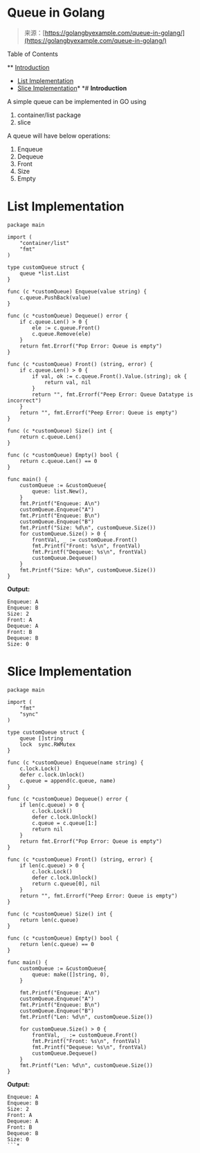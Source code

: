 <!--yml
category: 未分类
date: 2024-10-13 06:03:42
-->

# Queue in Golang

> 来源：[https://golangbyexample.com/queue-in-golang/](https://golangbyexample.com/queue-in-golang/)

Table of Contents

 **   [Introduction](#Introduction "Introduction")
*   [List Implementation](#List_Implementation "List Implementation")
*   [Slice Implementation](#Slice_Implementation "Slice Implementation")*  *# **Introduction**

A simple queue can be implemented in GO using

1.  container/list package
2.  slice

A queue will have below operations:

1.  Enqueue
2.  Dequeue
3.  Front
4.  Size
5.  Empty

# **List Implementation**

```
package main

import (
    "container/list"
    "fmt"
)

type customQueue struct {
    queue *list.List
}

func (c *customQueue) Enqueue(value string) {
    c.queue.PushBack(value)
}

func (c *customQueue) Dequeue() error {
    if c.queue.Len() > 0 {
        ele := c.queue.Front()
        c.queue.Remove(ele)
    }
    return fmt.Errorf("Pop Error: Queue is empty")
}

func (c *customQueue) Front() (string, error) {
    if c.queue.Len() > 0 {
        if val, ok := c.queue.Front().Value.(string); ok {
            return val, nil
        }
        return "", fmt.Errorf("Peep Error: Queue Datatype is incorrect")
    }
    return "", fmt.Errorf("Peep Error: Queue is empty")
}

func (c *customQueue) Size() int {
    return c.queue.Len()
}

func (c *customQueue) Empty() bool {
    return c.queue.Len() == 0
}

func main() {
    customQueue := &customQueue{
        queue: list.New(),
    }
    fmt.Printf("Enqueue: A\n")
    customQueue.Enqueue("A")
    fmt.Printf("Enqueue: B\n")
    customQueue.Enqueue("B")
    fmt.Printf("Size: %d\n", customQueue.Size())
    for customQueue.Size() > 0 {
        frontVal, _ := customQueue.Front()
        fmt.Printf("Front: %s\n", frontVal)
        fmt.Printf("Dequeue: %s\n", frontVal)
        customQueue.Dequeue()
    }
    fmt.Printf("Size: %d\n", customQueue.Size())
}
```

**Output:**

```
Enqueue: A
Enqueue: B
Size: 2
Front: A
Dequeue: A
Front: B
Dequeue: B
Size: 0
```

# **Slice Implementation**

```
package main

import (
	"fmt"
	"sync"
)

type customQueue struct {
	queue []string
	lock  sync.RWMutex
}

func (c *customQueue) Enqueue(name string) {
	c.lock.Lock()
	defer c.lock.Unlock()
	c.queue = append(c.queue, name)
}

func (c *customQueue) Dequeue() error {
	if len(c.queue) > 0 {
		c.lock.Lock()
		defer c.lock.Unlock()
		c.queue = c.queue[1:]
		return nil
	}
	return fmt.Errorf("Pop Error: Queue is empty")
}

func (c *customQueue) Front() (string, error) {
	if len(c.queue) > 0 {
		c.lock.Lock()
		defer c.lock.Unlock()
		return c.queue[0], nil
	}
	return "", fmt.Errorf("Peep Error: Queue is empty")
}

func (c *customQueue) Size() int {
	return len(c.queue)
}

func (c *customQueue) Empty() bool {
	return len(c.queue) == 0
}

func main() {
	customQueue := &customQueue{
		queue: make([]string, 0),
	}

	fmt.Printf("Enqueue: A\n")
	customQueue.Enqueue("A")
	fmt.Printf("Enqueue: B\n")
	customQueue.Enqueue("B")
	fmt.Printf("Len: %d\n", customQueue.Size())

	for customQueue.Size() > 0 {
		frontVal, _ := customQueue.Front()
		fmt.Printf("Front: %s\n", frontVal)
		fmt.Printf("Dequeue: %s\n", frontVal)
		customQueue.Dequeue()
	}
	fmt.Printf("Len: %d\n", customQueue.Size())
} 
```

**Output:**

```
Enqueue: A
Enqueue: B
Size: 2
Front: A
Dequeue: A
Front: B
Dequeue: B
Size: 0
```*
